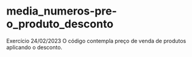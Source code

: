 # media_numeros-pre-o_produto_desconto
Exercício 24/02/2023 O código contempla preço de venda de produtos aplicando o desconto.
